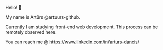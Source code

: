 Hello! 👋

My name is Artūrs @artuurs-github.

Currently I am studying front-end web development. This process can be remotely observed here.

You can reach me @ https://www.linkedin.com/in/arturs-dancis/
